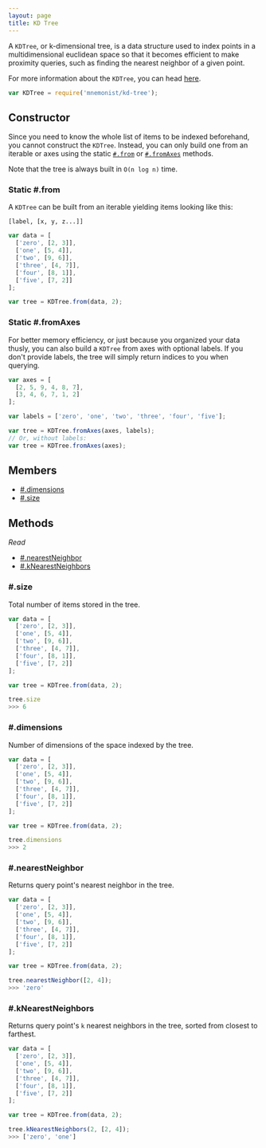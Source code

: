 ```yaml
---
layout: page
title: KD Tree
---
```


A `KDTree`, or k-dimensional tree, is a data structure used to index points in a multidimensional euclidean space so that it becomes efficient to make proximity queries, such as finding the nearest neighbor of a given point.

For more information about the `KDTree`, you can head [here](https://en.wikipedia.org/wiki/K-d_tree).

```js
var KDTree = require('mnemonist/kd-tree');
```

## Constructor

Since you need to know the whole list of items to be indexed beforehand, you cannot construct the `KDTree`. Instead, you can only build one from an iterable or axes using the static [`#.from`](#static-from) or [`#.fromAxes`](#static-axes) methods.

Note that the tree is always built in `O(n log n)` time.

### Static #.from

A `KDTree` can be built from an iterable yielding items looking like this:

```
[label, [x, y, z...]]
```

```js
var data = [
  ['zero', [2, 3]],
  ['one', [5, 4]],
  ['two', [9, 6]],
  ['three', [4, 7]],
  ['four', [8, 1]],
  ['five', [7, 2]]
];

var tree = KDTree.from(data, 2);
```

### Static #.fromAxes

For better memory efficiency, or just because you organized your data thusly, you can also build a `KDTree` from axes with optional labels. If you don't provide labels, the tree will simply return indices to you when querying.

```js
var axes = [
  [2, 5, 9, 4, 8, 7],
  [3, 4, 6, 7, 1, 2]
];

var labels = ['zero', 'one', 'two', 'three', 'four', 'five'];

var tree = KDTree.fromAxes(axes, labels);
// Or, without labels:
var tree = KDTree.fromAxes(axes);
```

## Members

* [#.dimensions](#dimensions)
* [#.size](#size)

## Methods

*Read*

* [#.nearestNeighbor](nearestneighbor)
* [#.kNearestNeighbors](knearestneighbors)

### #.size

Total number of items stored in the tree.

```js
var data = [
  ['zero', [2, 3]],
  ['one', [5, 4]],
  ['two', [9, 6]],
  ['three', [4, 7]],
  ['four', [8, 1]],
  ['five', [7, 2]]
];

var tree = KDTree.from(data, 2);

tree.size
>>> 6
```

### #.dimensions

Number of dimensions of the space indexed by the tree.

```js
var data = [
  ['zero', [2, 3]],
  ['one', [5, 4]],
  ['two', [9, 6]],
  ['three', [4, 7]],
  ['four', [8, 1]],
  ['five', [7, 2]]
];

var tree = KDTree.from(data, 2);

tree.dimensions
>>> 2
```

### #.nearestNeighbor

Returns query point's nearest neighbor in the tree.

```js
var data = [
  ['zero', [2, 3]],
  ['one', [5, 4]],
  ['two', [9, 6]],
  ['three', [4, 7]],
  ['four', [8, 1]],
  ['five', [7, 2]]
];

var tree = KDTree.from(data, 2);

tree.nearestNeighbor([2, 4]);
>>> 'zero'
```

### #.kNearestNeighbors

Returns query point's `k` nearest neighbors in the tree, sorted from closest to farthest.

```js
var data = [
  ['zero', [2, 3]],
  ['one', [5, 4]],
  ['two', [9, 6]],
  ['three', [4, 7]],
  ['four', [8, 1]],
  ['five', [7, 2]]
];

var tree = KDTree.from(data, 2);

tree.kNearestNeighbors(2, [2, 4]);
>>> ['zero', 'one']
```
